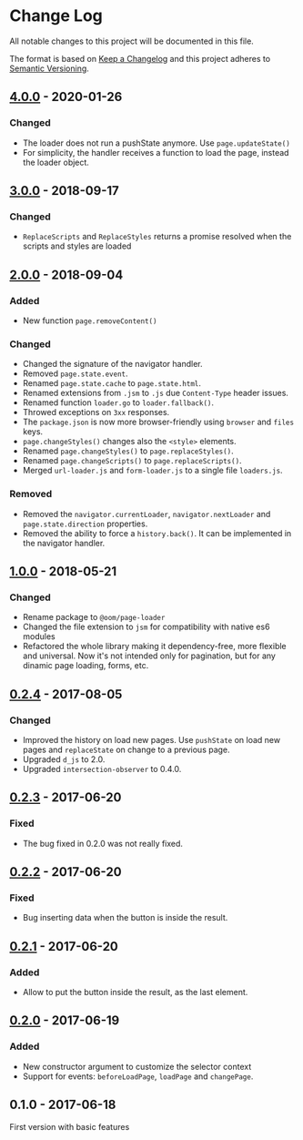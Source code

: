 # Change Log

All notable changes to this project will be documented in this file.

The format is based on [Keep a Changelog](http://keepachangelog.com/)
and this project adheres to [Semantic Versioning](http://semver.org/).

## [4.0.0] - 2020-01-26
### Changed
- The loader does not run a pushState anymore. Use `page.updateState()`
- For simplicity, the handler receives a function to load the page, instead the loader object.

## [3.0.0] - 2018-09-17
### Changed
- `ReplaceScripts` and `ReplaceStyles` returns a promise resolved when the scripts and styles are loaded

## [2.0.0] - 2018-09-04
### Added
- New function `page.removeContent()`

### Changed
- Changed the signature of the navigator handler.
- Removed `page.state.event`.
- Renamed `page.state.cache` to `page.state.html`.
- Renamed extensions from `.jsm` to `.js` due `Content-Type` header issues.
- Renamed function `loader.go` to `loader.fallback()`.
- Throwed exceptions on `3xx` responses.
- The `package.json` is now more browser-friendly using `browser` and `files` keys.
- `page.changeStyles()` changes also the `<style>` elements.
- Renamed `page.changeStyles()` to `page.replaceStyles()`.
- Renamed `page.changeScripts()` to `page.replaceScripts()`.
- Merged `url-loader.js` and `form-loader.js` to a single file `loaders.js`.

### Removed
- Removed the `navigator.currentLoader`, `navigator.nextLoader` and `page.state.direction` properties.
- Removed the ability to force a `history.back()`. It can be implemented in the navigator handler.

## [1.0.0] - 2018-05-21
### Changed
- Rename package to `@oom/page-loader`
- Changed the file extension to `jsm` for compatibility with native es6 modules
- Refactored the whole library making it dependency-free, more flexible and universal. Now it's not intended only for pagination, but for any dinamic page loading, forms, etc.

## [0.2.4] - 2017-08-05
### Changed
- Improved the history on load new pages. Use `pushState` on load new pages and `replaceState` on change to a previous page.
- Upgraded `d_js` to 2.0.
- Upgraded `intersection-observer` to 0.4.0.

## [0.2.3] - 2017-06-20
### Fixed
- The bug fixed in 0.2.0 was not really fixed.

## [0.2.2] - 2017-06-20
### Fixed
- Bug inserting data when the button is inside the result.

## [0.2.1] - 2017-06-20
### Added
- Allow to put the button inside the result, as the last element.

## [0.2.0] - 2017-06-19
### Added
- New constructor argument to customize the selector context
- Support for events: `beforeLoadPage`, `loadPage` and `changePage`.

## 0.1.0 - 2017-06-18
First version with basic features

[4.0.0]: https://github.com/oom-components/page-loader/compare/v3.0.0...HEAD
[3.0.0]: https://github.com/oom-components/page-loader/compare/v2.0.0...v3.0.0
[2.0.0]: https://github.com/oom-components/page-loader/compare/v1.0.0...v2.0.0
[1.0.0]: https://github.com/oom-components/page-loader/compare/v0.2.4...v1.0.0
[0.2.4]: https://github.com/oom-components/page-loader/compare/v0.2.3...v0.2.4
[0.2.3]: https://github.com/oom-components/page-loader/compare/v0.2.2...v0.2.3
[0.2.2]: https://github.com/oom-components/page-loader/compare/v0.2.1...v0.2.2
[0.2.1]: https://github.com/oom-components/page-loader/compare/v0.2.0...v0.2.1
[0.2.0]: https://github.com/oom-components/page-loader/compare/v0.1.0...v0.2.0
